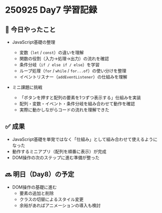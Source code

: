 # 250925 Day7 学習記録

## 📌 今日やったこと
- JavaScript基礎の整理
  - 変数（`let` / `const`）の違いを理解
  - 関数の役割（入力→処理→出力）の流れを確認
  - 条件分岐（`if / else if / else`）を学習
  - ループ処理（`for` / `while` / `for...of`）の使い分けを整理
  - イベントリスナー（`addEventListener`）の仕組みを理解

- ミニ課題に挑戦
  - 「ボタンを押すと配列の要素を1つずつ表示する」仕組みを実装
  - 配列・変数・イベント・条件分岐を組み合わせて動作を確認
  - 実際に動かしながらコードの流れを理解できた

## ✅ 成果
- JavaScript基礎を単発ではなく「仕組み」として組み合わせて使えるようになった
- 動作するミニアプリ（配列を順番に表示）が完成
- DOM操作の次のステップに進む準備が整った

## 🔜 明日（Day8）の予定
- DOM操作の基礎に進む
  - 要素の追加と削除
  - クラスの切替によるスタイル変更
  - 余裕があればアニメーションの導入も検討
